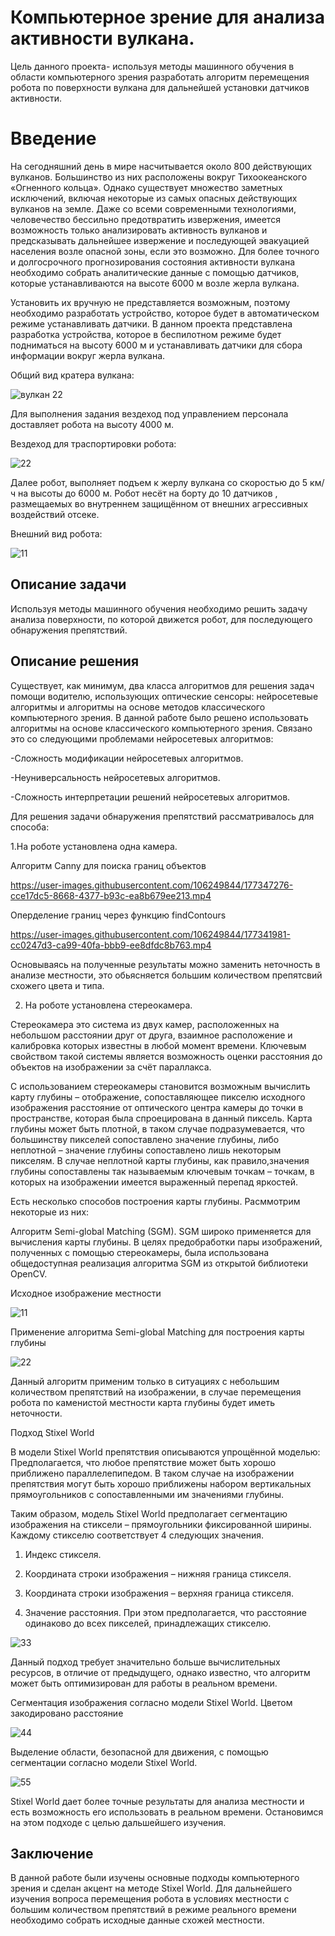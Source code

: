 # Компьютерное зрение для анализа активности вулкана. 
Цель данного проекта- используя методы машинного обучения в области компьютерного зрения разработать алгоритм перемещения робота по поверхности вулкана для дальнейшей установки датчиков активности.

# Введение

На сегодняшний день в мире насчитывается около 800 действующих вулканов. Большинство из них расположены вокруг Тихоокеанского «Огненного кольца». Однако существует множество заметных исключений, включая некоторые из самых опасных действующих вулканов на земле. Даже со всеми современными технологиями, человечество бессильно предотвратить извержения, имеется возможность только анализировать активность вулканов и предсказывать дальнейшее извержение и последующей эвакуацией населения возле опасной зоны, если это возможно.
 Для более точного и долгосрочного прогнозирования состояния активности вулкана необходимо собрать аналитические данные с помощью датчиков, которые устанавливаются на высоте 6000 м возле жерла вулкана.

Установить их вручную не представляется возможным, поэтому необходимо разработать устройство, которое будет в автоматическом режиме устанавливать датчики.
В данном проекта представлена разработка устройства, которое в беспилотном режиме будет подниматься на высоту 6000 м и устанавливать датчики для сбора информации вокруг жерла вулкана.

Общий вид кратера вулкана:

![вулкан 22](https://user-images.githubusercontent.com/106249844/176174742-0c03419a-4b04-497c-ade8-f3a2cc930a45.JPG)

Для выполнения задания вездеход под управлением персонала доставляет робота на высоту 4000 м. 

Вездеход для траспортировки робота:

![22](https://user-images.githubusercontent.com/106249844/176174824-6cfd1dd6-a3e3-47bb-a9d9-fba2c292fea8.JPG)

Далее робот, выполняет подъем к жерлу вулкана со скоростью до 5 км/ч на высоты до 6000 м.
Робот несёт на борту до 10 датчиков , размещаемых во внутреннем  защищённом от внешних агрессивных воздействий отсеке.

Внешний вид робота:

![11](https://user-images.githubusercontent.com/106249844/176174777-ce95cc12-0cb4-4413-a4a6-e448e7900497.JPG)

## Описание задачи

Используя методы машинного обучения необходимо решить задачу анализа поверхности, по которой движется робот, для последующего обнаружения препятствий.


## Описание решения 

Существует, как минимум, два класса алгоритмов для решения задач помощи водителю, использующих оптические сенсоры: нейросетевые алгоритмы
и алгоритмы на основе методов классического компьютерного зрения. В данной работе было решено использовать алгоритмы на основе классического
компьютерного зрения. Связано это со следующими проблемами нейросетевых алгоритмов:

-Сложность модификации нейросетевых алгоритмов.

-Неуниверсальность нейросетевых алгоритмов.

-Сложность интерпретации решений нейросетевых алгоритмов.

Для решения задачи обнаружения препятствий рассматривалось для способа:

1.На роботе установлена одна камера.

Алгоритм Canny для поиска границ объектов

https://user-images.githubusercontent.com/106249844/177347276-cce17dc5-8668-4377-b93c-ea8b679ee213.mp4

Оперделение границ через функцию findContours

https://user-images.githubusercontent.com/106249844/177341981-cc0247d3-ca99-40fa-bbb9-ee8dfdc8b763.mp4

Основываясь на полученные результаты можно заменить неточность в анализе местности, это обьясняется большим количеством препятсвий схожего цвета и типа.

2. На роботе установлена стереокамера.

Стереокамера это система из двух камер, расположенных на небольшом расстоянии друг от друга, взаимное расположение и калибровка которых известны в любой момент времени. Ключевым свойством такой системы является возможность оценки расстояния до объектов на изображении за счёт параллакса.

С использованием стереокамеры становится возможным вычислить карту глубины – отображение, сопоставляющее пикселю исходного изображения расстояние от оптического центра камеры до точки в пространстве, которая была спроецирована в данный пиксель. Карта глубины может быть плотной, в таком случае подразумевается, что большинству пикселей сопоставлено значение глубины, либо неплотной – значение глубины сопоставлено лишь некоторым пикселям. В случае неплотной карты глубины, как правило,значения глубины сопоставлены так называемым ключевым точкам – точкам, в которых на изображении имеется выраженный перепад яркостей.

Есть несколько способов построения карты глубины. Расммотрим некоторые из них:

Алгоритм Semi-global Matching  (SGM). 
SGM широко применяется для вычисления карты глубины.
В целях предобработки пары изображений, полученных с помощью стереокамеры, была использована общедоступная реализация алгоритма SGM
из открытой библиотеки OpenCV. 

Исходное изображение местности

![11](https://user-images.githubusercontent.com/106249844/178152063-7b3e0734-b556-4686-b3d2-d46d685e6171.PNG)


Применение алгоритма Semi-global Matching для построения карты глубины

![22](https://user-images.githubusercontent.com/106249844/178152092-ffd1cc60-62cd-4954-b09a-3311e20df614.PNG)

Данный алгоритм применим только в ситуациях с небольшим количеством препятствий на изображении, в случае перемещения робота по каменистой местности карта глубины будет иметь неточности.

Подход Stixel World


В модели Stixel World препятствия описываются упрощённой моделью:
Предполагается, что любое препятствие может быть хорошо приближено параллелепипедом. В таком случае на изображении препятствия могут быть хорошо приближены набором вертикальных прямоугольников с сопоставленными им значениями глубины. 

Таким образом, модель Stixel World предполагает сегментацию изображения на стиксели – прямоугольники фиксированной ширины. Каждому стикселю соответствует 4 следующих значения.

1. Индекс стикселя.

2. Координата строки изображения – нижняя граница стикселя.

3. Координата строки изображения – верхняя граница стикселя.

4. Значение расстояния. При этом предполагается, что расстояние одинаково до всех пикселей, принадлежащих стикселю.

![33](https://user-images.githubusercontent.com/106249844/178152312-d6e18b4c-a395-45b4-8b42-cb6706c3616c.PNG)

Данный подход требует значительно больше вычислительных ресурсов, в отличие от предыдущего, однако известно, что алгоритм может быть оптимизирован для работы в реальном времени. 

Сегментация изображения согласно модели Stixel World. Цветом закодировано расстояние

![44](https://user-images.githubusercontent.com/106249844/178152402-f104b70b-eed7-4ed3-9905-b0584bc2b5f3.PNG)

Выделение области, безопасной для движения, с помощью сегментации согласно модели Stixel World.

![55](https://user-images.githubusercontent.com/106249844/178152416-4495878d-a88b-4a02-bccd-2399d5ce32a2.PNG)

Stixel World  дает более точные результаты для анализа местности и есть возможность его использовать в реальном времени.
Остановимся на этом подходе с целью дальшейшего изучения.

## Заключение
В данной работе были изучены основные подходы компьютерного зрения и сделан акцент на методе Stixel World.
Для дальнейшего изучения вопроса перемещения робота в условиях местности с большим количеством препятствий в режиме реального времени необходимо собрать исходные данные схожей местности.




